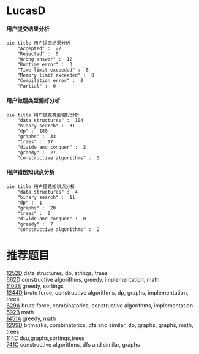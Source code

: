 # LucasD

<!-- tabs:start -->



#### **用户提交结果分析**

```mermaid
pie title 用户提交结果分析
    "Accepted" :  27
    "Rejected" :  0
    "Wrong answer" :  12
    "Runtime error" :  3
    "Time limit exceeded" :  8
    "Memory limit exceeded" :  0
    "Compilation error" :  0
    "Partial" :  0
```

#### **用户做题类型偏好分析**

```mermaid
pie title 用户做题类型偏好分析
    "data structures" :  104
    "binary search" :  31
    "dp" :  180
    "graphs" :  33
    "trees" :  17
    "divide and conquer" :  2
    "greedy" :  27
    "constructive algorithms" :  5
```
#### **用户错题知识点分析**

```mermaid
pie title 用户错题知识点分析
    "data structures" :  4
    "binary search" :  11
    "dp" :  1
    "graphs" :  20
    "trees" :  0
    "divide and conquer" :  0
    "greedy" :  7
    "constructive algorithms" :  2
```



<!-- tabs:end -->
# 推荐题目
[1252D](https://codeforces.com/contest/1252/problem/D)		data structures,
                        dp,
                        strings,
                        trees		  
[662D](https://codeforces.com/contest/662/problem/D)		constructive algorithms,
                        greedy,
                        implementation,
                        math		  
[1102B](https://codeforces.com/contest/1102/problem/B)		greedy,
                        sortings		  
[1244D](https://codeforces.com/contest/1244/problem/D)		brute force,
                        constructive algorithms,
                        dp,
                        graphs,
                        implementation,
                        trees		  
[629A](https://codeforces.com/contest/629/problem/A)		brute force,
                        combinatorics,
                        constructive algorithms,
                        implementation		  
[592B](https://codeforces.com/contest/592/problem/B)		math		  
[1451A](https://codeforces.com/contest/1451/problem/A)		greedy,
                        math		  
[1299D](https://codeforces.com/contest/1299/problem/D)		bitmasks,
                        combinatorics,
                        dfs and similar,
                        dp,
                        graphs,
                        graphs,
                        math,
                        trees		  
[114C](https://codeforces.com/contest/114/problem/C)		dsu,graphs,sortings,trees		  
[741C](https://codeforces.com/contest/741/problem/C)		constructive algorithms,
                        dfs and similar,
                        graphs		  
